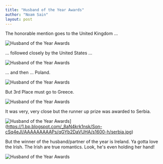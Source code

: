 ```yaml
---
title: "Husband of the Year Awards"
author: "Noam Sain"
layout: post
---
```


The honorable mention goes to the United Kingdom …

![Husband of the Year Awards](https://1.bp.blogspot.com/_8aN4krk1nsk/Son-Z1RiA2I/AAAAAAAAAPM/Sr77eHs7R2I/s1600/uk.jpg "Husband of the Year Awards")

… followed closely by the United States …

![Husband of the Year Awards](https://4.bp.blogspot.com/_8aN4krk1nsk/Son-ap3CFtI/AAAAAAAAAPU/FMAbW4MimsU/s1600/us.jpg "Husband of the Year Awards")

… and then … Poland.

![Husband of the Year Awards](https://1.bp.blogspot.com/_8aN4krk1nsk/Son-bFaZo9I/AAAAAAAAAPc/9AlNbMo4q6E/s1600/poland.jpg "Husband of the Year Awards")

But 3rd Place must go to Greece.

![Husband of the Year Awards](https://3.bp.blogspot.com/_8aN4krk1nsk/Son-bxmE-DI/AAAAAAAAAPk/BYxrhJYNUjM/s1600/greece.jpg "Husband of the Year Awards")

It was very, very close but the runner up prize was awarded to Serbia.

![Husband of the Year Awards](https://1.bp.blogspot.com/_8aN4krk1nsk/Son-cSq4eJI/AAAAAAAAAPs/qGYb2DaVUHA/s1600/serbia.jpg)](https://1.bp.blogspot.com/_8aN4krk1nsk/Son-cSq4eJI/AAAAAAAAAPs/qGYb2DaVUHA/s1600-h/serbia.jpg)

But the winner of the husband/partner of the year is Ireland. Ya gotta love the Irish. The Irish are true romantics. Look, he's even holding her hand!

![Husband of the Year Awards](https://2.bp.blogspot.com/_8aN4krk1nsk/Son-iUBV5nI/AAAAAAAAAP0/8FDHxQQLOFg/s1600/ireland.jpg "Husband of the Year Awards")
